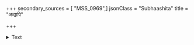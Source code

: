 +++
secondary_sources = [ "MSS_0969",]
jsonClass = "Subhaashita"
title = "अद्यापि"

+++

<details><summary>Text</summary>

अद्यापि निर्मलशरच्छशिगौरकान्ति चेतो मुनेरपि हरेत् किमुतास्मदीयम्।  
वक्त्रं सुधामयमहं यदि तत् प्रपद्ये चुम्बन् पिबाम्यविरतं व्यथते मनो मे॥
</details>
